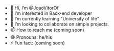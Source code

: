 - 👋 Hi, I’m @JoaoVitorOf
- 👀 I’m interested in Back-end developer
- 🌱 I’m currently learning "University of life"
- 💞️ I’m looking to collaborate on simple projects.
- 📫 How to reach me (coming soon)
- 😄 Pronouns: he/his
- ⚡ Fun fact: (coming soon)

<!---
JoaoVitorOf/JoaoVitorOf is a ✨ special ✨ repository because its `README.md` (this file) appears on your GitHub profile.
You can click the Preview link to take a look at your changes.
--->
